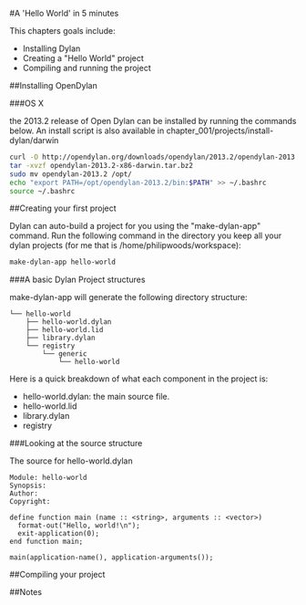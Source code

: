 #A 'Hello World' in 5 minutes

This chapters goals include:

* Installing Dylan
* Creating a "Hello World" project
* Compiling and running the project

##Installing OpenDylan

###OS X

the 2013.2 release of Open Dylan can be installed by running the commands below.  An install script is also available in chapter_001/projects/install-dylan/darwin

```bash
curl -O http://opendylan.org/downloads/opendylan/2013.2/opendylan-2013.2-x86-darwin.tar.bz2
tar -xvzf opendylan-2013.2-x86-darwin.tar.bz2
sudo mv opendylan-2013.2 /opt/
echo "export PATH=/opt/opendylan-2013.2/bin:$PATH" >> ~/.bashrc
source ~/.bashrc
```

##Creating your first project

Dylan can auto-build a project for you using the "make-dylan-app" command.  Run the following command in the directory you keep all your dylan projects (for me that is /home/philipwoods/workspace):

```bash
make-dylan-app hello-world
```

###A basic Dylan Project structures

make-dylan-app will generate the following directory structure:

```
└── hello-world
    ├── hello-world.dylan
    ├── hello-world.lid
    ├── library.dylan
    └── registry
        └── generic
            └── hello-world
```

Here is a quick breakdown of what each component in the project is:

* hello-world.dylan: the main source file.
* hello-world.lid
* library.dylan
* registry

###Looking at the source structure

The source for hello-world.dylan

```dylan
Module: hello-world
Synopsis: 
Author: 
Copyright: 

define function main (name :: <string>, arguments :: <vector>)
  format-out("Hello, world!\n");
  exit-application(0);
end function main;

main(application-name(), application-arguments());
```

##Compiling your project

##Notes
